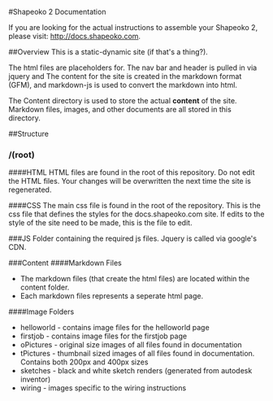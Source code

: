 #Shapeoko 2 Documentation

If you are looking for the actual instructions to assemble your Shapeoko 2, please visit: http://docs.shapeoko.com. 

##Overview
This is a static-dynamic site (if that's a thing?). 

The html files are placeholders for. The nav bar and header is pulled in via jquery and The content for the site is created in the markdown format (GFM), and markdown-js is used to convert the markdown into html.

The Content directory is used to store the actual **content** of the site. Markdown files, images, and other documents are all stored in this directory.

##Structure

### /(root)
####HTML
HTML files are found in the root of this repository. Do not edit the HTML files. Your changes will be overwritten the next time the site is regenerated.

####CSS
The main css file is found in the root of the repository. This is the css file that defines the styles for the docs.shapeoko.com site. If edits to the style of the site need to be made, this is the file to edit.

###JS
Folder containing the required js files. Jquery is called via google's CDN.

###Content
####Markdown Files
* The markdown files (that create the html files) are located within the content folder.
* Each markdown files represents a seperate html page.

####Image Folders
* helloworld - contains image files for the helloworld page
* firstjob - contains image files for the firstjob page
* oPictures - original size images of all files found in documentation
* tPictures - thumbnail sized images of all files found in documentation. Contains both 200px and 400px sizes
* sketches - black and white sketch renders (generated from autodesk inventor)
* wiring - images specific to the wiring instructions





